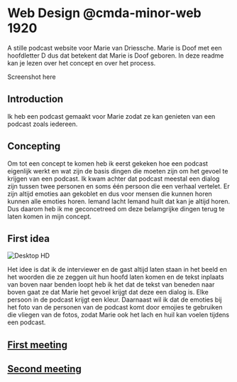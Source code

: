 # Web Design @cmda-minor-web 1920
A stille podcast website voor Marie van Driessche. Marie is Doof met een hoofdletter D dus dat betekent dat Marie is Doof geboren. In deze readme kan je lezen over het concept en over het process.

Screenshot here

## Introduction
Ik heb een podcast gemaakt voor Marie zodat ze kan genieten van een podcast zoals iedereen.

## Concepting 
Om tot een concept te komen heb ik eerst gekeken hoe een podcast eigenlijk werkt en wat zijn de basis dingen die moeten zijn om het gevoel te krijgen van een podcast. Ik kwam achter dat podcast meestal een dialog zijn tussen twee personen en soms één persoon die een verhaal vertelet. Er zijn altijd emoties aan gekoblet en dus voor mensen die kunnen horen kunnen alle emoties horen. Iemand lacht Iemand huilt dat kan je altijd horen. Dus daarom heb ik me geconcetreed om deze belamgrijke dingen terug te laten komen in mijn concept.

## First idea
![Desktop HD](https://user-images.githubusercontent.com/45425087/79353885-f517d800-7f3b-11ea-8a70-b9e2d1e36394.png)

Het idee is dat ik de interviewer en de gast altijd laten staan in het beeld en het woorden die ze zeggen uit hun hoofd laten komen en de tekst inplaats van boven naar benden loopt heb ik het dat de tekst van beneden naar boven gaat ze dat Marie het gevoel krijgt dat deze een dialog is. Elke persoon in de podcast krijgt een kleur. Daarnaast wil ik dat de emoties bij het foto van de personen van de podcast komt door emojies te gebruiken die vliegen van de fotos, zodat Marie ook het lach en huil kan voelen tijdens een podcast.

## [First meeting](https://github.com/MohamadAlGhorani/web-design-1920/wiki/First-meeting) 
## [Second meeting](https://github.com/MohamadAlGhorani/web-design-1920/wiki/Second-meeting)
